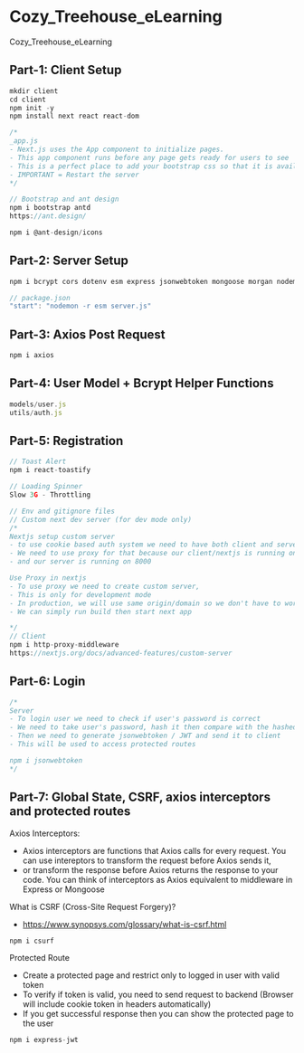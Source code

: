 # Cozy_Treehouse_eLearning
Cozy_Treehouse_eLearning

## Part-1: Client Setup
```javascript
mkdir client
cd client
npm init -y
npm install next react react-dom

/*
_app.js
- Next.js uses the App component to initialize pages.
- This app component runs before any page gets ready for users to see
- This is a perfect place to add your bootstrap css so that it is available for the
- IMPORTANT = Restart the server
*/

// Bootstrap and ant design
npm i bootstrap antd
https://ant.design/

npm i @ant-design/icons
```
## Part-2: Server Setup
```javascript
npm i bcrypt cors dotenv esm express jsonwebtoken mongoose morgan nodemon

// package.json
"start": "nodemon -r esm server.js"
```
## Part-3: Axios Post Request
```javascript
npm i axios
```

## Part-4: User Model + Bcrypt Helper Functions
```javascript
models/user.js
utils/auth.js
```

## Part-5: Registration
```javascript
// Toast Alert
npm i react-toastify

// Loading Spinner
Slow 3G - Throttling

// Env and gitignore files
// Custom next dev server (for dev mode only)
/*
Nextjs setup custom server
- to use cookie based auth system we need to have both client and server running on same origin/domain
- We need to use proxy for that because our client/nextjs is running on 3000
- and our server is running on 8000

Use Proxy in nextjs
- To use proxy we need to create custom server,
- This is only for development mode
- In production, we will use same origin/domain so we don't have to worry about it.
- We can simply run build then start next app

*/
// Client 
npm i http-proxy-middleware
https://nextjs.org/docs/advanced-features/custom-server
```
## Part-6: Login
```javascript
/*
Server
- To login user we need to check if user's password is correct
- We need to take user's password, hash it then compare with the hashed password with the saved one
- Then we need to generate jsonwebtoken / JWT and send it to client
- This will be used to access protected routes

npm i jsonwebtoken
*/
```

## Part-7: Global State, CSRF, axios interceptors and protected routes
Axios Interceptors:
- Axios interceptors are functions that Axios calls for every request. You can use intereptors to transform the request before Axios sends it,
- or transform the response before Axios returns the response to your code. You can think of interceptors as Axios equivalent to middleware in Express or Mongoose

What is CSRF (Cross-Site Request Forgery)?
- https://www.synopsys.com/glossary/what-is-csrf.html
```javascript
npm i csurf
```

Protected Route
- Create a protected page and restrict only to logged in user with valid token
- To verify if token is valid, you need to send request to backend (Browser will include cookie token in headers automatically)
- If you get successful response then you can show the protected page to the user
```javascript
npm i express-jwt
```